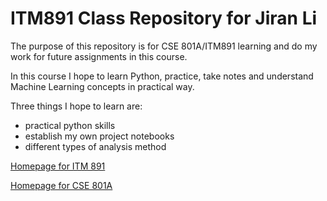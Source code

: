 # ITM891 Class Repository for Jiran Li
The purpose of this repository is for CSE 801A/ITM891 learning and do my work for future assignments in this course.
 
In this course I hope to learn Python, practice, take notes and understand Machine Learning concepts in practical way. 

Three things I hope to learn are:
 * practical python skills 
 * establish my own project notebooks
 * different types of analysis method


 [Homepage for ITM 891](https://d2l.msu.edu/d2l/home/1656899) 
 
 [Homepage for CSE 801A](https://d2l.msu.edu/d2l/home/1670424)
